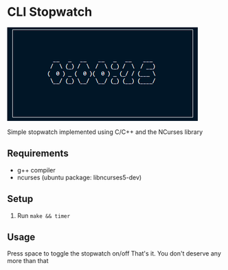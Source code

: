 # CLI Stopwatch

![timer preview](/assets/timer-preview.png)

Simple stopwatch implemented using C/C++ and the NCurses library

## Requirements
- g++ compiler
- ncurses (ubuntu package: libncurses5-dev)

## Setup
1. Run `make && timer`

## Usage
Press space to toggle the stopwatch on/off
That's it. You don't deserve any more than that

